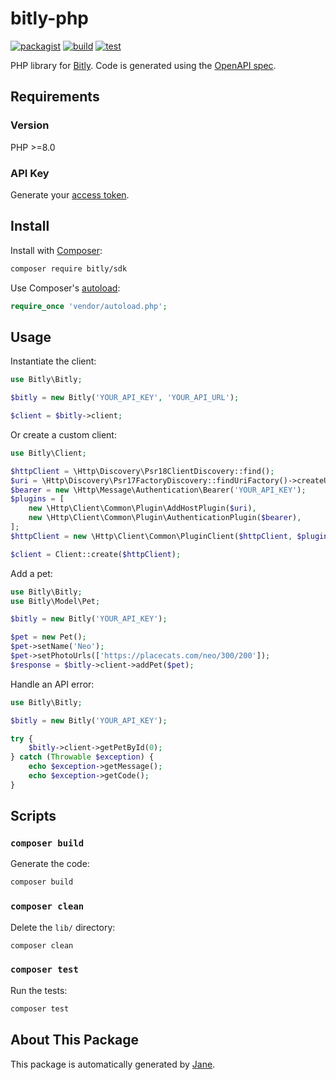 # bitly-php

[![packagist](https://img.shields.io/packagist/v/bitly/sdk)](https://packagist.org/packages/bitly/sdk)
[![build](https://github.com/bitly-community/bitly-php/actions/workflows/build.yml/badge.svg)](https://github.com/bitly-community/bitly-php/actions/workflows/build.yml)
[![test](https://github.com/bitly-community/bitly-php/actions/workflows/test.yml/badge.svg)](https://github.com/bitly-community/bitly-php/actions/workflows/test.yml)

PHP library for [Bitly](https://dev.bitly.com/docs/sdks/openapi-30/). Code is generated using the [OpenAPI spec](https://dev.bitly.com/v4/v4.json).

## Requirements

### Version

PHP >=8.0

### API Key

Generate your [access token](https://app.bitly.com/settings/api/).

## Install

Install with [Composer](http://getcomposer.org/):

```sh
composer require bitly/sdk
```

Use Composer's [autoload](https://getcomposer.org/doc/01-basic-usage.md#autoloading):

```php
require_once 'vendor/autoload.php';
```

## Usage

Instantiate the client:

```php
use Bitly\Bitly;

$bitly = new Bitly('YOUR_API_KEY', 'YOUR_API_URL');

$client = $bitly->client;
```

Or create a custom client:

```php
use Bitly\Client;

$httpClient = \Http\Discovery\Psr18ClientDiscovery::find();
$uri = \Http\Discovery\Psr17FactoryDiscovery::findUriFactory()->createUri('YOUR_API_URL');
$bearer = new \Http\Message\Authentication\Bearer('YOUR_API_KEY');
$plugins = [
    new \Http\Client\Common\Plugin\AddHostPlugin($uri),
    new \Http\Client\Common\Plugin\AuthenticationPlugin($bearer),
];
$httpClient = new \Http\Client\Common\PluginClient($httpClient, $plugins);

$client = Client::create($httpClient);
```

Add a pet:

```php
use Bitly\Bitly;
use Bitly\Model\Pet;

$bitly = new Bitly('YOUR_API_KEY');

$pet = new Pet();
$pet->setName('Neo');
$pet->setPhotoUrls(['https://placecats.com/neo/300/200']);
$response = $bitly->client->addPet($pet);
```

Handle an API error:

```php
use Bitly\Bitly;

$bitly = new Bitly('YOUR_API_KEY');

try {
    $bitly->client->getPetById(0);
} catch (Throwable $exception) {
    echo $exception->getMessage();
    echo $exception->getCode();
}
```

## Scripts

### `composer build`

Generate the code:

```sh
composer build
```

### `composer clean`

Delete the `lib/` directory:

```sh
composer clean
```

### `composer test`

Run the tests:

```sh
composer test
```

## About This Package

This package is automatically generated by [Jane](https://github.com/janephp/janephp).
